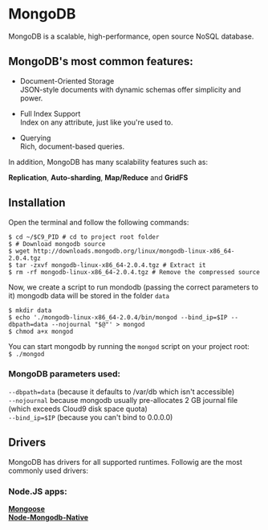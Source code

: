 # MongoDB

MongoDB is a scalable, high-performance, open source NoSQL database.

## MongoDB's most common features:

* Document-Oriented Storage<br/>
JSON-style documents with dynamic schemas offer simplicity and power.

* Full Index Support<br/>
Index on any attribute, just like you're used to.

* Querying<br/>
Rich, document-based queries.

In addition, MongoDB has many scalability features such as:

**Replication**, **Auto-sharding**, **Map/Reduce** and **GridFS**

## Installation

Open the terminal and follow the following commands:

```no-highlight
$ cd ~/$C9_PID # cd to project root folder
$ # Download mongodb source
$ wget http://downloads.mongodb.org/linux/mongodb-linux-x86_64-2.0.4.tgz
$ tar -zxvf mongodb-linux-x86_64-2.0.4.tgz # Extract it
$ rm -rf mongodb-linux-x86_64-2.0.4.tgz # Remove the compressed source
```
Now, we create a script to run mondodb (passing the correct parameters to it)
mongodb data will be stored in the folder `data`

```no-highlight
$ mkdir data
$ echo './mongodb-linux-x86_64-2.0.4/bin/mongod --bind_ip=$IP --dbpath=data --nojournal "$@"' > mongod
$ chmod a+x mongod
```

You can start mongodb by running the `mongod` script on your project root:<br/>
`$ ./mongod`

### MongoDB parameters used:
`--dbpath=data` (because it defaults to /var/db which isn't accessible)<br/>
`--nojournal` because mongodb usually pre-allocates 2 GB journal file (which exceeds Cloud9 disk space quota)<br/>
`--bind_ip=$IP` (because you can't bind to 0.0.0.0)

## Drivers
MongoDB has drivers for all supported runtimes. Followig are the most commonly used drivers:

### Node.JS apps:
**[Mongoose](https://github.com/LearnBoost/mongoose)**<br/>
**[Node-Mongodb-Native](https://github.com/mongodb/node-mongodb-native)**
